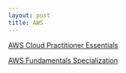 ```yaml
---
layout: post
title: AWS
---
```


[AWS Cloud Practitioner Essentials](https://www.coursera.org/learn/aws-cloud-practitioner-essentials)

[AWS Fundamentals Specialization](https://www.coursera.org/specializations/aws-fundamentals)


